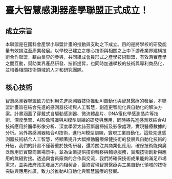 # 臺大智慧感測器產學聯盟正式成立！

## 成立宗旨

本聯盟是在國科會產學小聯盟計畫的推動與支助之下成立。目的是將學校的研發能量有效挹注至產業發展。以學校已建立之核心技術與相關之上中下游產業界建構技術合作聯盟，藉由業界的參與，共同組成會員形式之產學技術聯盟，有效落實產學之間互動，幫助業界產品研發、技術提昇，也同時加速學校的技術與專利商品化，並培養相關技術領域的人才和研究團隊。

## 核心技術

智慧感測器聯盟致力於利用先進感測器技術推動AI自動化與智慧醫療的發展，本聯盟計畫旨在結合先進的感測器技術與人工智慧，創造更智能化與自動化的解決方案。計畫涵蓋了穿戴式自驅動感測器、微流體晶片、DNA電化學感測晶片等技術、深度學習、AI影像辨識與AI模型訓練的研發與應用，同時將先進感測器結合AI技術應用於醫學影像分析、深度學習太赫茲斷層掃描及影像處理，實現醫療數據的分析。另外將感測器結合AI技術，進行AI模型訓練，實現工業自動化。這些先進感測器技術結合人工智慧，將顯著提升大幅推動醫療保健技術的發展與自動化技術的升級，我們的計畫不僅著重於技術研發，還將關注其商業化應用，確保技術能夠廣泛應用於實際商業場景中，並為企業提供技術轉移與輔導服務，實現技術創新與應用的無縫對接。透過與會員廠商的合作與交流，我們將確保技術成果能夠滿足市場需求，並與政府政策發展方向相契合，最終實現智慧醫療與工業自動化領域的技術突破與應用推廣，致力於推動AI自動化與智慧醫療的發展。